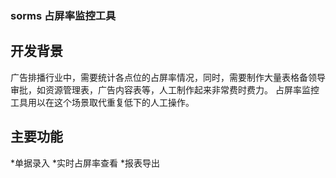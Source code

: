 ### sorms 占屏率监控工具
## 开发背景
广告排播行业中，需要统计各点位的占屏率情况，同时，需要制作大量表格备领导审批，如资源管理表，广告内容表等，人工制作起来非常费时费力。
占屏率监控工具用以在这个场景取代重复低下的人工操作。
## 主要功能
*单据录入
*实时占屏率查看
*报表导出
